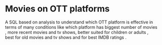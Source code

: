 # Movies on OTT platforms
A SQL based on analysis to understand which OTT platform is effective in terms of many conditions like which platform has biggest number of movies , more recent movies and tv shows, better suited for children or adults , best for old movies and tv shows and for best IMDB ratings .
